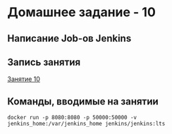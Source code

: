 # Домашнее задание - 10

## Написание Job-ов Jenkins

## Запись занятия

[Занятие 10](https://meet76231018.adobeconnect.com/pne7qvlsyyja/)

## Команды, вводимые на занятии

```Shell
docker run -p 8080:8080 -p 50000:50000 -v jenkins_home:/var/jenkins_home jenkins/jenkins:lts
```
